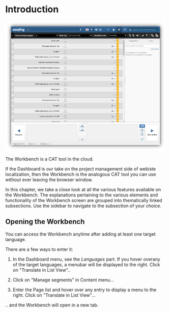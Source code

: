 # Introduction

![Workbench](/img/workbench/workbench_overview.png)

The Workbench is a CAT tool in the cloud.

If the Dashboard is our take on the project management side of webiste localization, then the Workbench is the analogous CAT tool you can use without ever leaving the browser window.

In this chapter, we take a close look at all the various features available on the Workbench. The explanations pertaining to the various elements and functionality of the Workbench screen are grouped into thematically linked subsections. Use the sidebar to navigate to the subsection of your choice.

## Opening the Workbench

You can access the Workbench anytime after adding at least one target language.

There are a few ways to enter it:

1. In the Dashboard menu, see the _Languages_ part. If you hover overany of the target languages, a menubar will be displayed to the right. Click on "Translate in List View"..
   
2. Click on "Manage segments" in Content menu...

3. Enter the Page list and hover over any entry to display a menu to the right. Click on "Translate in List View"...
   
.. and the Workbench will open in a new tab.

